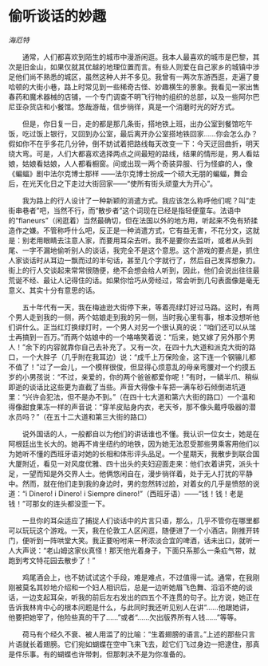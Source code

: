 # 偷听谈话的妙趣

*海厄特*

　　通常，人们都喜欢到陌生的城市中漫游闲逛。我本人最喜欢的城市是巴黎，其次是旧金山，如果仅就其优越的地理位置而言。有些人则爱在自己家乡的城镇中涉足他们尚不熟悉的城区，虽然这种人并不多见。我曾有一两次东游西逛，走遍了曼哈顿的大街小巷，路上时常见到一些稀奇古怪、妙趣横生的景象。我看见一家出售春药和魔术器械的店铺，一个专门调查不明飞行物的组织的总部，以及一些阿尔巴尼亚杂货店和小餐馆。悠哉游哉，信步徜徉，真是一个消磨时光的好方式。

　　但是，你日复一日，走的都是那几条街，搭地铁上班，出办公室到餐馆吃午饭，吃过饭上银行，又回到办公室，最后离开办公室搭地铁回家……你会怎么办？假如你不在乎多花几分钟，倒不妨试着把路线每天改变一下：今天迂回曲折，明天绕大弯。可是，人们大都喜欢选择两点之间最短的路线，结果的情形是，男人看姑娘，姑娘看姑娘，人人都看橱窗。间或出现一两个奇装异服、行为怪癖的人，像《蝙蝠》剧中法尔克博士那样 ——法尔克博士扮成一个硕大无朋的蝙蝠，舞会后，在光天化日之下走过大街回家——“使所有街头顽童大为开心”。

　　我为路上的行人设计了一种新颖的消遣方式。我应该怎么称呼他们呢？叫“走街串巷者”吧，当然不行，而“散步者”这个词现在已经是指轻便童车。法语中的“flaneurs”（闲逛着）当然最确切，但在法国以外的地方用，听起来不免有矫揉造作之嫌。不管称呼什么吧，反正是一种消遣方式，它有益无害，不花分文，这就是：别老用眼睛去注意人家，而要用耳朵去听。我不是要你去监听，或者从头到尾、一字不漏地偷听别人的谈话，我完全不是这个意思。这个游戏的要点是，抓住人家谈话时从耳边一飘而过的半句话，甚至几个字就行了，然后自己发挥想象力。街上的行人交谈起来常常很随便，绝不会想会给人听到，因此，他们会说出往往最荒诞不经、最让人记得住的话。如果你恰巧从旁经过，常会听到几句表面像是毫无意义、其实十分有意思的话。

　　五十年代有一天，我在梅迪逊大街停下来，等着亮绿灯好过马路。这时，有两个男人走到我的一侧，两个姑娘走到我的另一侧，当时我心里有事，根本没想听他们讲什么。正当红灯换绿灯时，一个男人对另一个很认真的说：“咱们还可以从瑞士再搞到一百万。”而两个姑娘中的一个咯咯笑着说：“后来，她又嫁了另外那个男人！”余下的内容就靠你自己去补充了。又有一次，在四十九大道和派克大街的路口，一个大胖子（几乎附在我耳边）说：“成千上万保险金，这下连一个钢镚儿都不值了！”过了一会儿，一个模样很俊，但显得心烦意乱的母亲弯腰对一个约摸五岁的小男孩说：“不过，亲爱的，你的两个爸爸都爱你呢！”有时，一鳞半爪、稍纵即逝的谈话比这些更为直截了当些。声音大得像卡车把一满车砂石倾倒进坑道里：“兴许会犯法，但不是办不到。”（在四十七大道和第六大街的路口）一个温和得像甜食果冻一样的声音说：“穿羊皮贴身内衣，老天爷，那不像头戴呼吸器的潜水员吗？”（在五十二大道和第三大街的路口）

　　说外国话的人，一般都自以为他们的讲话谁也不懂。我认识一位女士，她是在阿根廷出生长大的。她再不肯坐纽约的地铁，因为她无法忍受那些男乘客用他们以为她听不懂的西班牙语对她的长相和体形评头品足。一个星期天，我散步到联合国大厦附近，看见一对风度优雅、四十出头的夫妇迎面走来：他们衣着讲究，派头十足，一望而知是外交界人士。他俩悠闲自在，漫步徜徉着，处于无人打扰的平静中。然而，就在他们走到我的身边时，男的忽然转过脸，对着女的几乎是愤怒的说道：“i Dinero! i Dinero! i Siempre dinero!”（西班牙语）——“钱！钱！老是钱！”可那女的连头都没歪一下。

　　一旦你的耳朵适应了捕捉人们谈话中的片言只语，那么，几乎不管你在哪里都可以玩玩这个游戏。一天，我在伦敦工人区闲逛，随便进了一个小酒店。刚推开转门，便听到一阵哄堂大笑。我正要吩咐来一杯浓淡合宜的啤酒，话未出口，就听一人大声说：“老山姆这家伙真怪！那天他光着身子，下面只系那么一条疝气带，就跑到考文特花园去散步了！”

　　鸡尾酒会上，也不妨试试这个手段，难是难点，不过值得一试。通常，在我刚刚被莫名其妙地介绍和一个妇人相识后，总是一边听她眉飞色舞、滔滔不绝的谈话，一边支起耳朵，听我的前后左右发出的四五个不连贯的句子。比方说，她正在告诉我林肯中心的根本问题是什么，与此同时我还听见别人在讲“……他跟她讲，他要把她宰了，他险些真的干了……”或者“……欠出版界所有人钱……”等等。

　　荷马有个经久不衰、被人用滥了的比喻：“生着翅膀的语言。”上述的那些只言片语就长着翅膀。它们宛如蝴蝶在空中飞来飞去，趁它们飞过身边一把逮住，那真是件乐事。有的蝴蝶也许带刺，但那刺决不是为你准备的。
